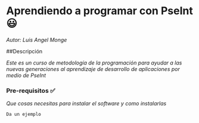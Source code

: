 # Aprendiendo a programar con PseInt :smiley:

_Autor: Luis Angel Monge_

##Descripción

_Este es un curso de metodología de la programación para ayudar a las nuevas generaciones al aprendizaje de desarrollo de aplicaciones por medio de PseInt_

### Pre-requisitos :white_check_mark:

_Que cosas necesitas para instalar el software y como instalarlas_

```
Da un ejemplo
```


